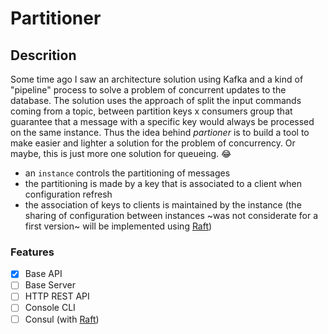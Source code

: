 # Partitioner

## Descrition

Some time ago I saw an architecture solution using Kafka and a kind of "pipeline" process to solve a problem of concurrent updates to the database. The solution uses the approach of split the input commands coming from a topic, between partition keys x consumers group that guarantee that a message with a specific key would always be processed on the same instance.
Thus the idea behind _partioner_ is to build a tool to make easier and lighter a solution for the problem of concurrency. Or maybe, this is just more one solution for queueing. 😂

- an `instance` controls the partitioning of messages
- the partitioning is made by a key that is associated to a client when configuration refresh
- the association of keys to clients is maintained by the instance (the sharing of configuration between instances ~was not considerate for a first version~ will be implemented using [Raft](https://godoc.org/github.com/hashicorp/raft))


### Features
- [x] Base API
- [ ] Base Server
- [ ] HTTP REST API
- [ ] Console CLI
- [ ] Consul (with [Raft](https://godoc.org/github.com/hashicorp/raft))